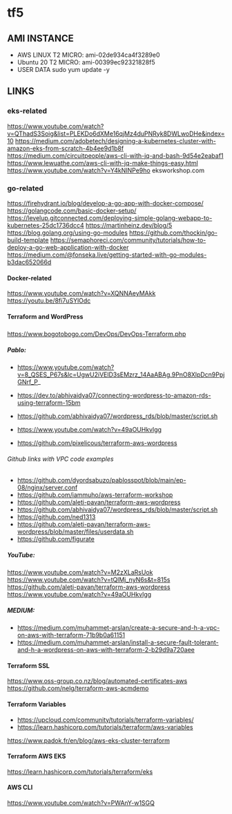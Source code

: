 # tf5

## AMI INSTANCE 
- AWS LINUX T2 MICRO: ami-02de934ca4f3289e0
- Ubuntu 20 T2 MICRO: ami-00399ec92321828f5
- USER DATA
sudo yum update -y


## LINKS
 ### eks-related
https://www.youtube.com/watch?v=QThadS3Soig&list=PLEKDo6dXMe16qjMz4duPNRyk8DWLwoDHe&index=10
https://medium.com/adobetech/designing-a-kubernetes-cluster-with-amazon-eks-from-scratch-4b4ee9d1b8f
https://medium.com/circuitpeople/aws-cli-with-jq-and-bash-9d54e2eabaf1
https://www.lewuathe.com/aws-cli-with-jq-make-things-easy.html
https://www.youtube.com/watch?v=Y4kNINPe9ho
eksworkshop.com

### go-related
https://firehydrant.io/blog/develop-a-go-app-with-docker-compose/
https://golangcode.com/basic-docker-setup/
https://levelup.gitconnected.com/deploying-simple-golang-webapp-to-kubernetes-25dc1736dcc4
https://martinheinz.dev/blog/5
https://blog.golang.org/using-go-modules
https://github.com/thockin/go-build-template
https://semaphoreci.com/community/tutorials/how-to-deploy-a-go-web-application-with-docker
https://medium.com/@fonseka.live/getting-started-with-go-modules-b3dac652066d

#### Docker-related
https://www.youtube.com/watch?v=XQNNAeyMAkk
https://youtu.be/8fi7uSYlOdc

#### Terraform and WordPress

#####
https://www.bogotobogo.com/DevOps/DevOps-Terraform.php

##### Pablo:
- https://www.youtube.com/watch?v=8_QSES_P67s&lc=UgwU2iVElD3sEMzrz_14AaABAg.9PnO8XlpDcn9PpjGNrf_P_



- https://dev.to/abhivaidya07/connecting-wordpress-to-amazon-rds-using-terraform-15bm
- https://github.com/abhivaidya07/wordpress_rds/blob/master/script.sh



- https://www.youtube.com/watch?v=49aOUHkvlgg


- https://github.com/pixelicous/terraform-aws-wordpress

###### Github links with VPC code examples
- https://github.com/dyordsabuzo/pablosspot/blob/main/ep-08/nginx/server.conf
- https://github.com/iammuho/aws-terraform-workshop
- https://github.com/aleti-pavan/terraform-aws-wordpress
- https://github.com/abhivaidya07/wordpress_rds/blob/master/script.sh
- https://github.com/ned1313
- https://github.com/aleti-pavan/terraform-aws-wordpress/blob/master/files/userdata.sh
- https://github.com/figurate

##### YouTube:
https://www.youtube.com/watch?v=M2zXLaRsUok
https://www.youtube.com/watch?v=tQlMj_nyN6s&t=815s
https://github.com/aleti-pavan/terraform-aws-wordpress
https://www.youtube.com/watch?v=49aOUHkvlgg

##### MEDIUM:
- https://medium.com/muhammet-arslan/create-a-secure-and-h-a-vpc-on-aws-with-terraform-71b9b0a61151
- https://medium.com/muhammet-arslan/install-a-secure-fault-tolerant-and-h-a-wordpress-on-aws-with-terraform-2-b29d9a720aee


#### Terraform SSL 
https://www.oss-group.co.nz/blog/automated-certificates-aws
https://github.com/nelg/terraform-aws-acmdemo


#### Terraform Variables
- https://upcloud.com/community/tutorials/terraform-variables/
- https://learn.hashicorp.com/tutorials/terraform/aws-variables

https://www.padok.fr/en/blog/aws-eks-cluster-terraform

#### Terraform AWS EKS

https://learn.hashicorp.com/tutorials/terraform/eks


#### AWS CLI

https://www.youtube.com/watch?v=PWAnY-w1SGQ


